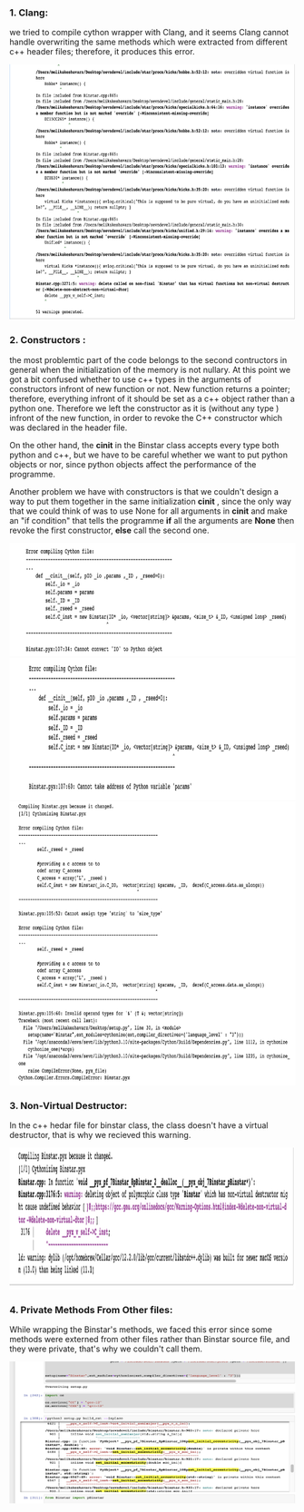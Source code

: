 ### 1. Clang:

we tried to compile cython wrapper with Clang, and it seems Clang cannot handle overwriting the same methods which were extracted from different c++ header files; therefore, it produces this error. 

<img src="Clang.png" width="900" height="450">



### 2. Constructors :

the most problemtic part of the code belongs to the second contructors in general when the initialization of the memory is not nullary. At this point we got a bit confused whether to use c++ types in the arguments of constructors infront of new function or not. New function returns a pointer; therefore, everything infront of it should be set as a c++ object rather than a python one. Therefore we left the constructor as it is (without any type ) infront of the new function, in order to revoke the C++ constructor which was declared in the header file.

On the other hand, the __cinit__ in the Binstar class accepts every type both python and c++, but we have to be careful whether we want to put python objects or nor, since python objects affect the performance of the programme.


Another problem we have with constructors is that we couldn't design a way to put them together in the same initialization __cinit__ , since the only way that we could think of was to use None for all arguments in __cinit__ and make an "if condition" that tells the programme **if** all the arguments are **None** then revoke the first constructor, **else** call the second one.



<img src="con.png" width="1000" height="200">
<img src="con2.png" width="1000" height="250">
<img src="con3.png" width="1000" height="500">


### 3. Non-Virtual Destructor: 

In the c++ hedar file for binstar class, the class doesn't have a virtual destructor, that is why we recieved this warning. 

<img src="nonvirtual.png" width="1000" height="250">



### 4. Private Methods From Other files:

While wrapping the Binstar's methods, we faced this error since some methods were externed from other files rather than Binstar source file, and they were private, that's why we couldn't call them.


<img src="private.png" width="1000" height="250">

